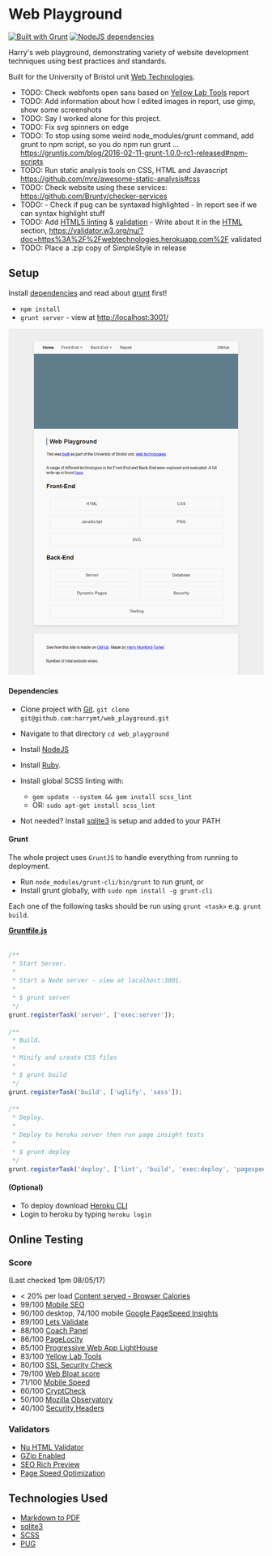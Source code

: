 # Web Playground

[![Built with Grunt](https://cdn.gruntjs.com/builtwith.svg)](http://gruntjs.com/)
[![NodeJS dependencies](https://david-dm.org/harrymt/web_playground.svg)](https://david-dm.org)

Harry's web playground, demonstrating variety of website development techniques using best practices and standards.

Built for the University of Bristol unit [Web Technologies](https://www.cs.bris.ac.uk/Teaching/Resources/COMSM0104/cw/assign5/).

- TODO: Check webfonts open sans based on [Yellow Lab Tools](http://yellowlab.tools/result/epnxv11dfg) report
- TODO: Add information about how I edited images in report, use gimp, show some screenshots
- TODO: Say I worked alone for this project.
- TODO: Fix svg spinners on edge
- TODO: To stop using some weird node_modules/grunt command, add grunt to npm script, so you do npm run grunt ... https://gruntjs.com/blog/2016-02-11-grunt-1.0.0-rc1-released#npm-scripts
- TODO: Run static analysis tools on CSS, HTML and Javascript https://github.com/mre/awesome-static-analysis#css
- TODO: Check website using these services: https://github.com/Brunty/checker-services
- TODO: - Check if pug can be syntaxed highlighted - In report see if we can syntax highlight stuff
- TODO: Add [HTML5 linting](https://github.com/mozilla/html5-lint) & [validation](https://www.npmjs.com/package/html-validator) - Write about it in the [HTML](#html) section, https://validator.w3.org/nu/?doc=https%3A%2F%2Fwebtechnologies.herokuapp.com%2F validated
- TODO: Place a .zip copy of SimpleStyle in release


## Setup


Install [dependencies](#dependencies) and read about [grunt](#grunt) first!

- `npm install`
- `grunt server` - view at [http://localhost:3001/](http://localhost:3001/)


![Screenshot](screenshot.png "Screenshot")


#### Dependencies

- Clone project with [Git](https://git-scm.com/downloads). `git clone git@github.com:harrymt/web_playground.git`
- Navigate to that directory `cd web_playground`

- Install [NodeJS](https://nodejs.org/en/)
- Install [Ruby](https://www.ruby-lang.org/en/documentation/installation/).
- Install global SCSS linting with:
	- `gem update --system && gem install scss_lint`
	- OR: `sudo apt-get install scss_lint`
- Not needed? Install [sqlite3](https://www.sqlite.org/download.html) is setup and added to your PATH



#### Grunt

The whole project uses `GruntJS` to handle everything from running to deployment.

- Run `node_modules/grunt-cli/bin/grunt` to run grunt, or
- Install grunt globally, with `sudo npm install -g grunt-cli`

Each one of the following tasks should be run using `grunt <task>`
e.g. `grunt build`.


**[Gruntfile.js](Gruntfile.js)**
```javascript

/**
 * Start Server.
 *
 * Start a Node server - view at localhost:3001.
 *
 * $ grunt server
 */
grunt.registerTask('server', ['exec:server']);

/**
 * Build.
 *
 * Minify and create CSS files
 *
 * $ grunt build
 */
grunt.registerTask('build', ['uglify', 'sass']);

/**
 * Deploy.
 *
 * Deploy to heroku server then run page insight tests
 *
 * $ grunt deploy
 */
grunt.registerTask('deploy', ['lint', 'build', 'exec:deploy', 'pagespeed']);
```

#### (Optional)

- To deploy download [Heroku CLI](https://devcenter.heroku.com/articles/getting-started-with-nodejs#set-up)
- Login to heroku by typing `heroku login`

## Online Testing

### Score

(Last checked 1pm 08/05/17)

- < 20% per load [Content served - Browser Calories](https://chrome.google.com/webstore/detail/browser-calories/pdkibgfjegigkoaleelbkdpkgceljfco)
- 99/100 [Mobile SEO](https://varvy.com/)
- 90/100 desktop, 74/100 mobile [Google PageSpeed Insights](https://developers.google.com/speed/pagespeed/insights/?url=https%3A%2F%2Fwebtechnologies.herokuapp.com%2F)
- 89/100 [Lets Validate](https://pro.letsvalidate.com/webtechnologies.herokuapp.com)
- 88/100 [Coach Panel](https://chrome.google.com/webstore/detail/coach-panel/olecfjmnejnkjipoicfpneceppjeaemo)
- 86/100 [PageLocity](http://pagelocity.com/analyzer?url=https%3A%2F%2Fwebtechnologies.herokuapp.com)
- 85/100 [Progressive Web App LightHouse](https://developers.google.com/web/tools/lighthouse/)
- 83/100 [Yellow Lab Tools](http://yellowlab.tools/result/epnxv11dfg)
- 80/100 [SSL Security Check](https://www.ssllabs.com/ssltest/analyze.html?d=webtechnologies.herokuapp.com)
- 79/100 [Web Bloat score](http://www.webbloatscore.com?url=https://webtechnologies.herokuapp.com//)
- 71/100 [Mobile Speed](https://varvy.com/mobile/)
- 60/100 [CryptCheck](https://tls.imirhil.fr/https/webtechnologies.herokuapp.com)
- 50/100 [Mozilla Observatory](https://observatory.mozilla.org/analyze.html?host=webtechnologies.herokuapp.com)
- 40/100 [Security Headers](https://securityheaders.io/?q=https%3A%2F%2Fwebtechnologies.herokuapp.com%2F&followRedirects=on)

### Validators
- [Nu HTML Validator](https://validator.w3.org/nu/?doc=https%3A%2F%2Fwebtechnologies.herokuapp.com%2F)
- [GZip Enabled](https://checkgzipcompression.com/?url=https%3A%2F%2Fwebtechnologies.herokuapp.com%2F)
- [SEO Rich Preview](https://richpreview.com/?url=https://webtechnologies.herokuapp.com/)
- [Page Speed Optimization](https://varvy.com/pagespeed/)



## Technologies Used

- [Markdown to PDF](https://www.npmjs.com/package/markdown-pdf)
- [sqlite3](https://www.sqlite.org/download.html)
- [SCSS](http://sass-lang.com/)
- [PUG](https://pugjs.org)
